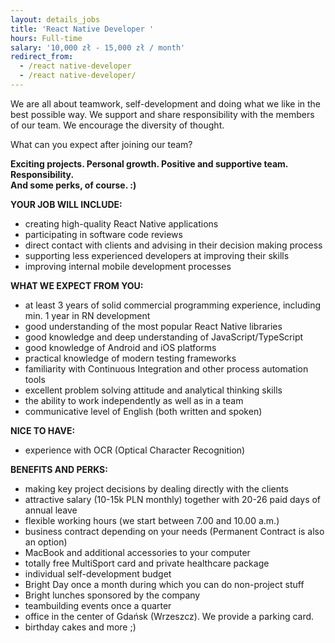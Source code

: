 ```yaml
---
layout: details_jobs
title: 'React Native Developer '
hours: Full-time
salary: '10,000 zł - 15,000 zł / month'
redirect_from:
  - /react native-developer
  - /react native-developer/
---
```

We are all about teamwork, self-development and doing what we like in the best possible way. We support and share responsibility with the members of our team. We encourage the diversity of thought.

What can you expect after joining our team? 

**Exciting projects. Personal growth. Positive and supportive team. Responsibility.** \
**And some perks, of course. :)** 

**YOUR JOB WILL INCLUDE:** 

* creating high-quality React Native applications 
* participating in software code reviews
* direct contact with clients and advising in their decision making process 
* supporting less experienced developers at improving their skills
* improving internal mobile development processes

**WHAT WE EXPECT FROM YOU:**

* at least 3 years of solid commercial programming experience, including min. 1 year in RN development
* good understanding of the most popular React Native libraries
* good knowledge and deep understanding of JavaScript/TypeScript
* good knowledge of Android and iOS platforms 
* practical knowledge of modern testing frameworks
* familiarity with Continuous Integration and other process automation tools 
* excellent problem solving attitude and analytical thinking skills 
* the ability to work independently as well as in a team 
* communicative level of English (both written and spoken) 

**NICE TO HAVE:** 

* experience with OCR (Optical Character Recognition) 

**BENEFITS AND PERKS:** 

* making key project decisions by dealing directly with the clients
* attractive salary (10-15k PLN monthly) together with 20-26 paid days of annual leave
* flexible working hours (we start between 7.00 and 10.00 a.m.)
* business contract depending on your needs (Permanent Contract is also an option) 
* MacBook and additional accessories to your computer 
* totally free MultiSport card and private healthcare package
* individual self-development budget 
* Bright Day once a month during which you can do non-project stuff 
* Bright lunches sponsored by the company
* teambuilding events once a quarter
* office in the center of Gdańsk (Wrzeszcz). We provide a parking card. 
* birthday cakes and more ;)
